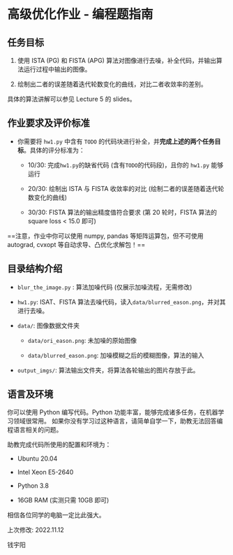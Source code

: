# 高级优化作业 - 编程题指南

## 任务目标

1.  使用 ISTA (PG) 和 FISTA (APG) 算法对图像进行去噪，补全代码，并输出算法运行过程中输出的图像。

2.  绘制出二者的误差随着迭代轮数变化的曲线，对比二者收敛率的差别。

具体的算法讲解可以参见 Lecture 5 的 slides。

## 作业要求及评价标准

-   你需要将 `hw1.py` 中含有 `TODO` 的代码块进行补全，并**完成上述的两个任务目标**。具体的评分标准为：

    -   10/30: 完成`hw1.py`的缺省代码 (含有`TODO`的代码段)，且你的 `hw1.py` 能够运行

    -   20/30: 绘制出 ISTA 与 FISTA 收敛率的对比 (绘制二者的误差随着迭代轮数变化的曲线)

    -   30/30: FISTA 算法的输出精度值符合要求 (第 20 轮时，FISTA 算法的 square loss < 15.0 即可)

==注意，作业中你可以使用 numpy, pandas 等矩阵运算包，但不可使用 autograd, cvxopt 等自动求导、凸优化求解包！==

## 目录结构介绍

-   `blur_the_image.py` : 算法加噪代码 (仅展示加噪流程，无需修改)
-   `hw1.py`: ISAT、FISTA 算法去噪代码，读入`data/blurred_eason.png`，并对其进行去噪。
-   `data/`: 图像数据文件夹

    -   `data/ori_eason.png`: 未加噪的原始图像

    -   `data/blurred_eason.png`: 加噪模糊之后的模糊图像，算法的输入

-   `output_imgs/`: 算法输出文件夹，将算法各轮输出的图片存放于此。

## 语言及环境

你可以使用 Python 编写代码。Python 功能丰富，能够完成诸多任务，在机器学习领域很常用。 如果你没有学习过这种语言，请简单自学一下，助教无法回答编程语言相关的问题。

助教完成代码所使用的配置和环境为：

-   Ubuntu 20.04

-   Intel Xeon E5-2640

-   Python 3.8

-   16GB RAM (实测只需 10GB 即可)

相信各位同学的电脑一定比此强大。

上次修改: 2022.11.12

钱宇阳
